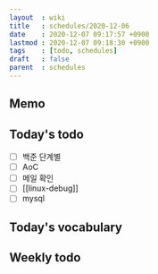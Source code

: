 ```yaml
---
layout  : wiki
title   : schedules/2020-12-06
date    : 2020-12-07 09:17:57 +0900
lastmod : 2020-12-07 09:18:30 +0900
tags    : [todo, schedules]
draft   : false
parent  : schedules
---
```


## Memo

## Today's todo
 * [ ] 백준 단계별
 * [ ] AoC
 * [ ] 메일 확인
 * [ ] [[linux-debug]]
 * [ ] mysql

## Today's vocabulary
## Weekly todo
